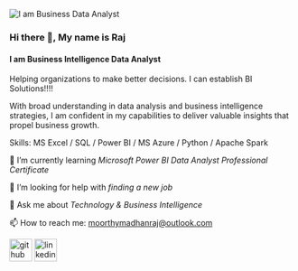 ![I am Business Data Analyst ](https://github.com/moorthymadhanraj/Data_Analysis_BI_AI/blob/main/prof-photo.png)

### Hi there 👋, My name is Raj
#### I am Business Intelligence Data Analyst 

Helping organizations to make better decisions. I can establish BI Solutions!!!! 

With broad understanding in data analysis and business intelligence strategies, I am confident in my capabilities to deliver valuable insights that propel business growth.

Skills: MS Excel / SQL / Power BI / MS Azure / Python / Apache Spark

🌱 I’m currently learning *Microsoft Power BI Data Analyst Professional Certificate*
 
🤔 I’m looking for help with *finding a new job*
 
💬 Ask me about *Technology & Business Intelligence*
  
📫 How to reach me: moorthymadhanraj@outlook.com 

[<img src='https://cdn.jsdelivr.net/npm/simple-icons@3.0.1/icons/github.svg' alt='github' height='40'>](https://github.com/https://github.com/moorthymadhanraj)  [<img src='https://cdn.jsdelivr.net/npm/simple-icons@3.0.1/icons/linkedin.svg' alt='linkedin' height='40'>](https://www.linkedin.com/in/https://www.linkedin.com/in/madhan-raj-moorthy-09a929214//)

